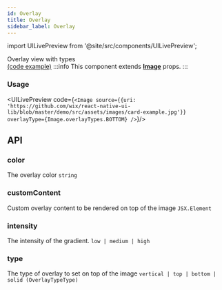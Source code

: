 ```yaml
---
id: Overlay
title: Overlay
sidebar_label: Overlay
---
```


import UILivePreview from '@site/src/components/UILivePreview';

Overlay view with types  
[(code example)](https://github.com/wix/react-native-ui-lib/blob/master/demo/src/screens/componentScreens/OverlaysScreen.tsx)
:::info
This component extends **[Image](https://reactnative.dev/docs/image)** props.
:::
<div style={{display: 'flex', flexDirection: 'row', overflowX: 'auto', maxHeight: '500px', alignItems: 'center'}}></div>

### Usage
<UILivePreview code={`<Image
 source={{uri: 'https://github.com/wix/react-native-ui-lib/blob/master/demo/src/assets/images/card-example.jpg'}}
 overlayType={Image.overlayTypes.BOTTOM}
/>`}/>

## API
### color
The overlay color
`string ` 

### customContent
Custom overlay content to be rendered on top of the image
`JSX.Element ` 

### intensity
The intensity of the gradient.
`low | medium | high ` 

### type
The type of overlay to set on top of the image
`vertical | top | bottom | solid (OverlayTypeType) ` 


